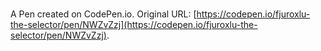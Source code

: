 # 

A Pen created on CodePen.io. Original URL: [https://codepen.io/fjuroxlu-the-selector/pen/NWZvZzj](https://codepen.io/fjuroxlu-the-selector/pen/NWZvZzj).

